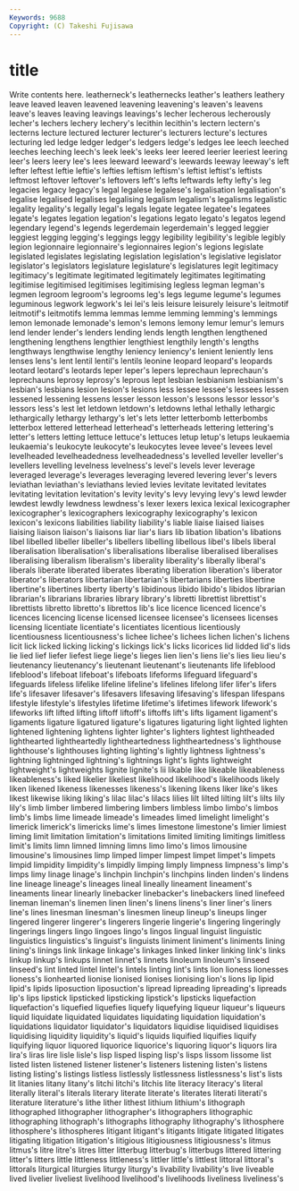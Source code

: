 ```yaml
---
Keywords: 9688 
Copyright: (C) Takeshi Fujisawa
---
```


# title

Write contents here.
 leatherneck's leathernecks
leather's leathers leathery leave leaved leaven leavened leavening leavening's leaven's
leavens leave's leaves leaving leavings leavings's lecher lecherous lecherously lecher's
lechers lechery lechery's lecithin lecithin's lectern lectern's lecterns lecture lectured
lecturer lecturer's lecturers lecture's lectures lecturing led ledge ledger ledger's
ledgers ledge's ledges lee leech leeched leeches leeching leech's leek
leek's leeks leer leered leerier leeriest leering leer's leers leery
lee's lees leeward leeward's leewards leeway leeway's left lefter leftest
leftie leftie's lefties leftism leftism's leftist leftist's leftists leftmost leftover
leftover's leftovers left's lefts leftwards lefty lefty's leg legacies legacy
legacy's legal legalese legalese's legalisation legalisation's legalise legalised legalises legalising
legalism legalism's legalisms legalistic legality legality's legally legal's legals legate
legatee legatee's legatees legate's legates legation legation's legations legato legato's
legatos legend legendary legend's legends legerdemain legerdemain's legged leggier leggiest
legging legging's leggings leggy legibility legibility's legible legibly legion legionnaire
legionnaire's legionnaires legion's legions legislate legislated legislates legislating legislation legislation's
legislative legislator legislator's legislators legislature legislature's legislatures legit legitimacy legitimacy's
legitimate legitimated legitimately legitimates legitimating legitimise legitimised legitimises legitimising legless
legman legman's legmen legroom legroom's legrooms leg's legs legume legume's
legumes leguminous legwork legwork's lei lei's leis leisure leisurely leisure's
leitmotif leitmotif's leitmotifs lemma lemmas lemme lemming lemming's lemmings lemon
lemonade lemonade's lemon's lemons lemony lemur lemur's lemurs lend lender
lender's lenders lending lends length lengthen lengthened lengthening lengthens lengthier
lengthiest lengthily length's lengths lengthways lengthwise lengthy leniency leniency's lenient
leniently lens lenses lens's lent lentil lentil's lentils leonine leopard
leopard's leopards leotard leotard's leotards leper leper's lepers leprechaun leprechaun's
leprechauns leprosy leprosy's leprous lept lesbian lesbianism lesbianism's lesbian's lesbians
lesion lesion's lesions less lessee lessee's lessees lessen lessened lessening
lessens lesser lesson lesson's lessons lessor lessor's lessors less's lest
let letdown letdown's letdowns lethal lethally lethargic lethargically lethargy lethargy's
let's lets letter letterbomb letterbombs letterbox lettered letterhead letterhead's letterheads
lettering lettering's letter's letters letting lettuce lettuce's lettuces letup letup's
letups leukaemia leukaemia's leukocyte leukocyte's leukocytes levee levee's levees level
levelheaded levelheadedness levelheadedness's levelled leveller leveller's levellers levelling levelness levelness's
level's levels lever leverage leveraged leverage's leverages leveraging levered levering
lever's levers leviathan leviathan's leviathans levied levies levitate levitated levitates
levitating levitation levitation's levity levity's levy levying levy's lewd lewder
lewdest lewdly lewdness lewdness's lexer lexers lexica lexical lexicographer lexicographer's
lexicographers lexicography lexicography's lexicon lexicon's lexicons liabilities liability liability's liable
liaise liaised liaises liaising liaison liaison's liaisons liar liar's liars
lib libation libation's libations libel libelled libeller libeller's libellers libelling
libellous libel's libels liberal liberalisation liberalisation's liberalisations liberalise liberalised liberalises
liberalising liberalism liberalism's liberality liberality's liberally liberal's liberals liberate liberated
liberates liberating liberation liberation's liberator liberator's liberators libertarian libertarian's libertarians
liberties libertine libertine's libertines liberty liberty's libidinous libido libido's libidos
librarian librarian's librarians libraries library library's libretti librettist librettist's librettists
libretto libretto's librettos lib's lice licence licenced licence's licences licencing
license licensed licensee licensee's licensees licenses licensing licentiate licentiate's licentiates
licentious licentiously licentiousness licentiousness's lichee lichee's lichees lichen lichen's lichens
licit lick licked licking licking's lickings lick's licks licorices lid
lidded lid's lids lie lied lief liefer liefest liege liege's
lieges lien lien's liens lie's lies lieu lieu's lieutenancy lieutenancy's
lieutenant lieutenant's lieutenants life lifeblood lifeblood's lifeboat lifeboat's lifeboats lifeforms
lifeguard lifeguard's lifeguards lifeless lifelike lifeline lifeline's lifelines lifelong lifer
lifer's lifers life's lifesaver lifesaver's lifesavers lifesaving lifesaving's lifespan lifespans
lifestyle lifestyle's lifestyles lifetime lifetime's lifetimes lifework lifework's lifeworks lift
lifted lifting liftoff liftoff's liftoffs lift's lifts ligament ligament's ligaments
ligature ligatured ligature's ligatures ligaturing light lighted lighten lightened lightening
lightens lighter lighter's lighters lightest lightheaded lighthearted lightheartedly lightheartedness lightheartedness's
lighthouse lighthouse's lighthouses lighting lighting's lightly lightness lightness's lightning lightninged
lightning's lightnings light's lights lightweight lightweight's lightweights lignite lignite's lii
likable like likeable likeableness likeableness's liked likelier likeliest likelihood likelihood's
likelihoods likely liken likened likeness likenesses likeness's likening likens liker
like's likes likest likewise liking liking's lilac lilac's lilacs lilies
lilt lilted lilting lilt's lilts lily lily's limb limber limbered
limbering limbers limbless limbo limbo's limbos limb's limbs lime limeade
limeade's limeades limed limelight limelight's limerick limerick's limericks lime's limes
limestone limestone's limier limiest liming limit limitation limitation's limitations limited
limiting limitings limitless limit's limits limn limned limning limns limo
limo's limos limousine limousine's limousines limp limped limper limpest limpet
limpet's limpets limpid limpidity limpidity's limpidly limping limply limpness limpness's
limp's limps limy linage linage's linchpin linchpin's linchpins linden linden's
lindens line lineage lineage's lineages lineal lineally lineament lineament's lineaments
linear linearly linebacker linebacker's linebackers lined linefeed lineman lineman's linemen
linen linen's linens linens's liner liner's liners line's lines linesman
linesman's linesmen lineup lineup's lineups linger lingered lingerer lingerer's lingerers
lingerie lingerie's lingering lingeringly lingerings lingers lingo lingoes lingo's lingos
lingual linguist linguistic linguistics linguistics's linguist's linguists liniment liniment's liniments
lining lining's linings link linkage linkage's linkages linked linker linking
link's links linkup linkup's linkups linnet linnet's linnets linoleum linoleum's
linseed linseed's lint linted lintel lintel's lintels linting lint's lints
lion lioness lionesses lioness's lionhearted lionise lionised lionises lionising lion's
lions lip lipid lipid's lipids liposuction liposuction's lipread lipreading lipreading's
lipreads lip's lips lipstick lipsticked lipsticking lipstick's lipsticks liquefaction liquefaction's
liquefied liquefies liquefy liquefying liqueur liqueur's liqueurs liquid liquidate liquidated
liquidates liquidating liquidation liquidation's liquidations liquidator liquidator's liquidators liquidise liquidised
liquidises liquidising liquidity liquidity's liquid's liquids liquified liquifies liquify liquifying
liquor liquored liquorice liquorice's liquoring liquor's liquors lira lira's liras
lire lisle lisle's lisp lisped lisping lisp's lisps lissom lissome
list listed listen listened listener listener's listeners listening listen's listens
listing listing's listings listless listlessly listlessness listlessness's list's lists lit
litanies litany litany's litchi litchi's litchis lite literacy literacy's literal
literally literal's literals literary literate literate's literates literati literati's literature
literature's lithe lither lithest lithium lithium's lithograph lithographed lithographer lithographer's
lithographers lithographic lithographing lithograph's lithographs lithography lithography's lithosphere lithosphere's lithospheres
litigant litigant's litigants litigate litigated litigates litigating litigation litigation's litigious
litigiousness litigiousness's litmus litmus's litre litre's litres litter litterbug litterbug's
litterbugs littered littering litter's litters little littleness littleness's littler little's
littlest littoral littoral's littorals liturgical liturgies liturgy liturgy's livability livability's
live liveable lived livelier liveliest livelihood livelihood's livelihoods liveliness liveliness's
